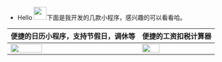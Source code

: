 
- Hello <img src="https://user-images.githubusercontent.com/12118567/87376971-7116d000-c5be-11ea-89af-d2460c0cc3ea.gif" width="30 px">下面是我开发的几款小程序，感兴趣的可以看看哈。

便捷的日历小程序，支持节假日，调休等 | 便捷的工资扣税计算器
--- | ---
<img src="https://user-images.githubusercontent.com/12118567/109082668-64a34a00-773f-11eb-93cd-bc83b55fd846.jpg" width="50%"> | <img src="https://user-images.githubusercontent.com/12118567/109082681-6836d100-773f-11eb-9700-c8d217ccdbd5.jpg" width="50%">

